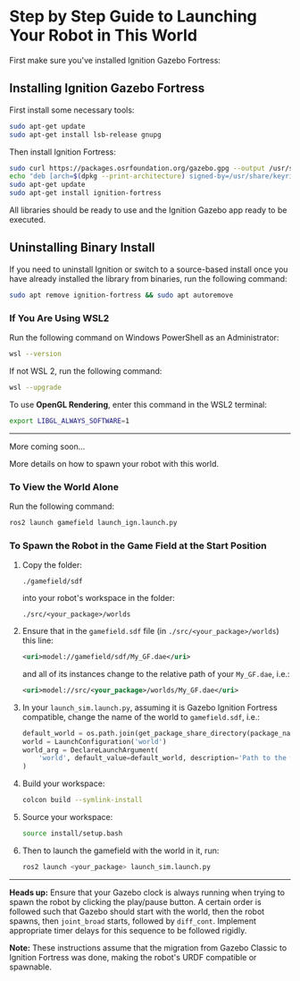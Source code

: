 # Step by Step Guide to Launching Your Robot in This World

First make sure you've installed Ignition Gazebo Fortress:

## Installing Ignition Gazebo Fortress

First install some necessary tools:

```bash
sudo apt-get update
sudo apt-get install lsb-release gnupg
```

Then install Ignition Fortress:

```bash
sudo curl https://packages.osrfoundation.org/gazebo.gpg --output /usr/share/keyrings/pkgs-osrf-archive-keyring.gpg
echo "deb [arch=$(dpkg --print-architecture) signed-by=/usr/share/keyrings/pkgs-osrf-archive-keyring.gpg] http://packages.osrfoundation.org/gazebo/ubuntu-stable $(lsb_release -cs) main" | sudo tee /etc/apt/sources.list.d/gazebo-stable.list > /dev/null
sudo apt-get update
sudo apt-get install ignition-fortress
```

All libraries should be ready to use and the Ignition Gazebo app ready to be executed.

## Uninstalling Binary Install

If you need to uninstall Ignition or switch to a source-based install once you have already installed the library from binaries, run the following command:

```bash
sudo apt remove ignition-fortress && sudo apt autoremove
```

### If You Are Using WSL2

Run the following command on Windows PowerShell as an Administrator:

```bash
wsl --version
```

If not WSL 2, run the following command:

```bash
wsl --upgrade
```

To use **OpenGL Rendering**, enter this command in the WSL2 terminal:

```bash
export LIBGL_ALWAYS_SOFTWARE=1
```

---

More coming soon...

More details on how to spawn your robot with this world.

### To View the World Alone

Run the following command:

```bash
ros2 launch gamefield launch_ign.launch.py
```

### To Spawn the Robot in the Game Field at the Start Position

1. Copy the folder:

   ```
   ./gamefield/sdf
   ```

   into your robot's workspace in the folder:

   ```
   ./src/<your_package>/worlds
   ```

2. Ensure that in the `gamefield.sdf` file (in `./src/<your_package>/worlds`) this line:

   ```xml
   <uri>model://gamefield/sdf/My_GF.dae</uri>
   ```

   and all of its instances change to the relative path of your `My_GF.dae`, i.e.:

   ```xml
   <uri>model://src/<your_package>/worlds/My_GF.dae</uri>
   ```

3. In your `launch_sim.launch.py`, assuming it is Gazebo Ignition Fortress compatible, change the name of the world to `gamefield.sdf`, i.e.:

   ```python
   default_world = os.path.join(get_package_share_directory(package_name), 'worlds', 'gamefield.sdf')
   world = LaunchConfiguration('world')
   world_arg = DeclareLaunchArgument(
       'world', default_value=default_world, description='Path to the world SDF to load'
   )
   ```

4. Build your workspace:

   ```bash
   colcon build --symlink-install
   ```

5. Source your workspace:

   ```bash
   source install/setup.bash
   ```

6. Then to launch the gamefield with the world in it, run:

   ```bash
   ros2 launch <your_package> launch_sim.launch.py
   ```

---

**Heads up:** Ensure that your Gazebo clock is always running when trying to spawn the robot by clicking the play/pause button. A certain order is followed such that Gazebo should start with the world, then the robot spawns, then `joint_broad` starts, followed by `diff_cont`. Implement appropriate timer delays for this sequence to be followed rigidly.

**Note:** These instructions assume that the migration from Gazebo Classic to Ignition Fortress was done, making the robot's URDF compatible or spawnable.
